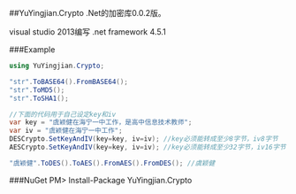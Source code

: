 ##YuYingjian.Crypto
.Net的加密库0.0.2版。

visual studio 2013编写 .net framework 4.5.1

###Example
```cs
using YuYingjian.Crypto;

"str".ToBASE64().FromBASE64();
"str".ToMD5();
"str".ToSHA1();

//下面的代码用于自己设定key和iv
var key = "虞颖健在海宁一中工作，是高中信息技术教师";
var iv = "虞颖健在海宁一中工作";
DESCrypto.SetKeyAndIV(key=key, iv=iv); //key必须能转成至少8字节，iv8字节
AESCrypto.SetKeyAndIV(key=key, iv=iv); //key必须能转成至少32字节，iv16字节

"虞颖健".ToDES().ToAES().FromAES().FromDES(); //虞颖健
```

###NuGet
PM> Install-Package YuYingjian.Crypto
